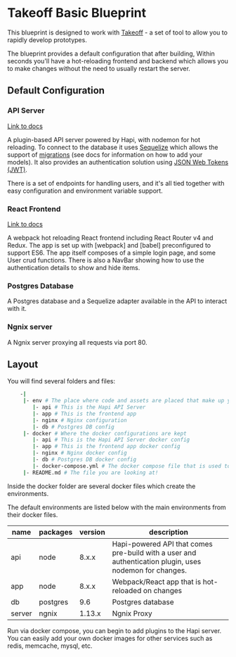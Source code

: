 # Takeoff Basic Blueprint

This blueprint is designed to work with [Takeoff](https://takeoff.sh/) - a set of tool to allow you to rapidly develop prototypes.

The blueprint provides a default configuration that after building, Within seconds you'll have a hot-reloading frontend and backend which allows you to make changes without the need to usually restart the server.

## Default Configuration

### API Server

[Link to docs](./env/api/README.md)

A plugin-based API server powered by Hapi, with nodemon for hot reloading. To connect to the database it uses [Sequelize](http://docs.sequelizejs.com/) which allows the support of [migrations](http://docs.sequelizejs.com/manual/tutorial/migrations.html) (see docs for information on how to add your models). It also provides an authentication solution using [JSON Web Tokens (JWT)](https://jwt.io/).

There is a set of endpoints for handling users, and it's all tied together with easy configuration and environment variable support.

### React Frontend

[Link to docs](./env/app/README.md)

A webpack hot reloading React frontend including React Router v4 and Redux. The app is set up with [webpack] and [babel] preconfigured to support ES6. The app itself composes of a simple login page, and some User crud functions. There is also a NavBar showing how to use the authentication details to show and hide items.

### Postgres Database

A Postgres database and a Sequelize adapter available in the API to interact with it.

### Ngnix server

A Ngnix server proxying all requests via port 80.

## Layout

You will find several folders and files:

```bash
    -|
     |- env # The place where code and assets are placed that make up your applications
        |- api # This is the Hapi API Server
        |- app # This is the frontend app
        |- nginx # Nginx configuration
        |- db # Postgres DB config
     |- docker # Where the docker configurations are kept
        |- api # This is the Hapi API Server docker config
        |- app # This is the frontend app docker config
        |- nginx # Nginx docker config
        |- db # Postgres DB docker config
        |- docker-compose.yml # The docker compose file that is used to generate and run the stack
     |- README.md # The file you are looking at!
```

Inside the docker folder are several docker files which create the environments.

The default environments are listed below with the main environments from their docker files.

|name   |packages  |version|description|
|----   |-------   |-------|-----------|
|api    |node      |8.x.x  |Hapi-powered API that comes pre-build with a user and authentication plugin, uses nodemon for changes.|
|app    |node      |8.x.x  |Webpack/React app that is hot-reloaded on changes|
|db     |postgres  |9.6    |Postgres database|
|server |ngnix     |1.13.x |Ngnix Proxy|

Run via docker compose, you can begin to add plugins to the Hapi server.  You can easily add your own docker images for other services such as redis, memcache, mysql, etc.
